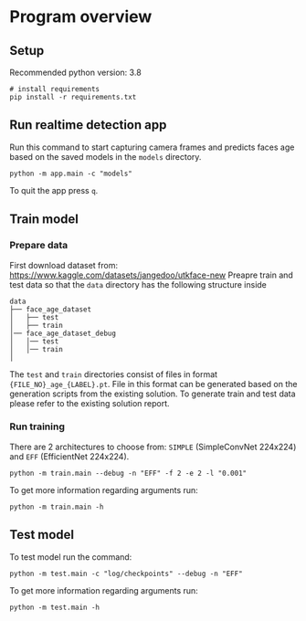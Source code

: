 # Program overview

## Setup

Recommended python version: 3.8

```
# install requirements
pip install -r requirements.txt
```

## Run realtime detection app
Run this command to start capturing camera frames and predicts faces age based on the saved models in the `models` directory. 
```
python -m app.main -c "models"
```
To quit the app press `q`.

## Train model

### Prepare data
First download dataset from: 
https://www.kaggle.com/datasets/jangedoo/utkface-new
Preapre train and test data so that the `data` directory has the following structure inside
```
data
├── face_age_dataset
│   ├── test
│   ├── train
│── face_age_dataset_debug
│   │── test
│   │── train
│
```
The `test` and `train` directories consist of files in format `{FILE_NO}_age_{LABEL}.pt`. File in this format can be generated based on the generation scripts from the existing solution. To generate train and test data please refer to the existing solution report. 

### Run training
There are 2 architectures to choose from: `SIMPLE` (SimpleConvNet 224x224) and `EFF` (EfficientNet 224x224). 
```
python -m train.main --debug -n "EFF" -f 2 -e 2 -l "0.001"
```
To get more information regarding arguments run:
```
python -m train.main -h
```

## Test model
To test model run the command:
```
python -m test.main -c "log/checkpoints" --debug -n "EFF"
```
To get more information regarding arguments run:
```
python -m test.main -h
```